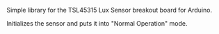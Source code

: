 Simple library for the TSL45315 Lux Sensor breakout board for Arduino.

Initializes the sensor and puts it into "Normal Operation" mode.
